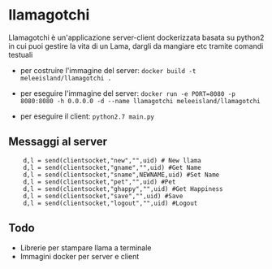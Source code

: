 # llamagotchi
Llamagotchi è un'applicazione server-client dockerizzata basata su python2 in cui puoi gestire la vita di un Lama, dargli da mangiare etc tramite comandi testuali

- per costruire l'immagine del server:
 `docker build -t meleeisland/llamagotchi .`
- per eseguire l'immagine del server:
 `docker run -e PORT=8080 -p 8080:8080 -h 0.0.0.0 -d --name llamagotchi meleeisland/llamagotchi`

- per eseguire il client:
 `python2.7 main.py`

## Messaggi al server ##

		d,l = send(clientsocket,"new","",uid) # New llama
		d,l = send(clientsocket,"gname","",uid) #Get Name
		d,l = send(clientsocket,"sname",NEWNAME,uid) #Set Name
		d,l = send(clientsocket,"pet","",uid) #Pet
		d,l = send(clientsocket,"ghappy","",uid) #Get Happiness
		d,l = send(clientsocket,"save","",uid) #Save
		d,l = send(clientsocket,"logout","",uid) #Logout

## Todo ##
- Librerie per stampare llama a terminale
- Immagini docker per server e client

